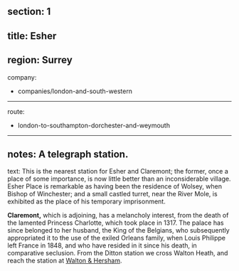 section: 1
----
title: Esher
----
region: Surrey
----
company:
- companies/london-and-south-western
----
route:
- london-to-southampton-dorchester-and-weymouth
----
notes: A telegraph station.
----
text: This is the nearest station for Esher and Claremont; the former, once a place of some importance, is now little better than an inconsiderable village. Esher Place is remarkable as having been the residence of Wolsey, when Bishop of Winchester; and a small castled turret, near the River Mole, is exhibited as the place of his temporary imprisonment.

**Claremont,** which is adjoining, has a melancholy interest, from the death of the lamented Princess Charlotte, which took place in 1317. The palace has since belonged to her husband, the King of the Belgians, who subsequently appropriated it to the use of the exiled Orleans family, when Louis Philippe left France in 1848, and who have resided in it since his death, in comparative seclusion. From the Ditton station we cross Walton Heath, and reach the station at [Walton & Hersham](/stations/walton-and-hersham).
